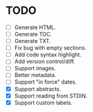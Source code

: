 # TODO

* [ ] Generate HTML.
* [ ] Generate TOC.
* [ ] Generate TXT.
* [ ] Fix bug with empty sections.
* [ ] Add code syntax highlight.
* [ ] Add version control/diff.
* [ ] Support images.
* [ ] Better metadata.
* [ ] Support "in force" dates.
* [X] Support abstracts.
* [X] Support reading from STDIN.
* [X] Support custom labels.
